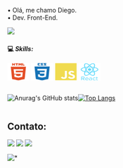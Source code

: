 

 <p align="left">
     &bull; Olá, me chamo Diego.</br>
     &bull; Dev. Front-End.</br>
 </p>

<div align ="left">
<img src="https://github.com/TheDudeThatCode/TheDudeThatCode/blob/master/Assets/Developer.gif?raw=true" width="100" 
</div>





 
 <h4 align="left">
  <b> 💻 <i> Skills:</i></b>
</h4>
<div style="display: inline_block" align="left">
  <img align="center" alt="HTML5" height="40" width="50" src="https://github.com/devicons/devicon/blob/master/icons/html5/html5-plain-wordmark.svg"> 
  <img align="center" alt="CSS3" height="40" width="50" src="https://github.com/devicons/devicon/blob/master/icons/css3/css3-plain-wordmark.svg">  
  <img align="center" alt="JavaScript" height="40" width="50" src="https://github.com/devicons/devicon/blob/master/icons/javascript/javascript-plain.svg">
 <img align="center" alt="JavaScript" height="40" width="50" src="https://github.com/devicons/devicon/blob/master/icons/react/react-original-wordmark.svg">
 
  </br>
</div> 
</br>

 <div style= "display: flex" align= "left">


 
 </br>
 
![Anurag's GitHub stats](https://github-readme-stats.vercel.app/api?username=DgSantanaBr&show_icons=true&theme=transparent)

[![Top Langs](https://github-readme-stats.vercel.app/api/top-langs/?username=DgSantanaBr&hide_progress=true)](https://github.com/DgSantanaBr/github-readme-stats)




</div>

<h2>Contato:</h2>

<div>

<a href="https://instagram.com/diiegosg/" target="_blank"><img src="https://img.shields.io/badge/-Instagram-%23E4405F?style=for-the-badge&logo=instagram&logoColor=white" target="_blank"></a>
<a href = "mailto:diiiego.santana2@gmail.com.br"><img src="https://img.shields.io/badge/Gmail-D14836?style=for-the-badge&logo=gmail&logoColor=white" target="_blank"></a>
<a href="https://www.linkedin.com/in/diego-santana-381306172/" target="_blank"><img src="https://img.shields.io/badge/-LinkedIn-%230077B5?style=for-the-badge&logo=linkedin&logoColor=white" target="_blank"></a>   
</div>

<img src="https://www.alura.com.br/artigos/assets/como-criar-um-readme-para-seu-perfil-github/imagem15.gif" alt="*">
  <br><br><br>
 
<!---
DgSantanaBr/DgSantanaBr is a ✨ special ✨ repository because its `README.md` (this file) appears on your GitHub profile.
You can click the Preview link to take a look at your changes.
--->
